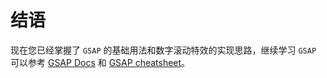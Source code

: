 # 结语

现在您已经掌握了 `GSAP` 的基础用法和数字滚动特效的实现思路，继续学习 `GSAP` 可以参考 [GSAP Docs](https://greensock.com/docs/v3/GSAP) 和 [GSAP cheatsheet](https://greensock.com/cheatsheet/)。
